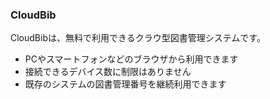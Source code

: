 ### CloudBib

CloudBibは、無料で利用できるクラウ型図書管理システムです。

* PCやスマートフォンなどのブラウザから利用できます
* 接続できるデバイス数に制限はありません
* 既存のシステムの図書管理番号を継続利用できます


